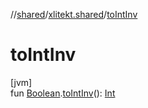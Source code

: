 //[shared](../../index.md)/[xlitekt.shared](index.md)/[toIntInv](to-int-inv.md)

# toIntInv

[jvm]\
fun [Boolean](https://kotlinlang.org/api/latest/jvm/stdlib/kotlin/-boolean/index.html).[toIntInv](to-int-inv.md)(): [Int](https://kotlinlang.org/api/latest/jvm/stdlib/kotlin/-int/index.html)
